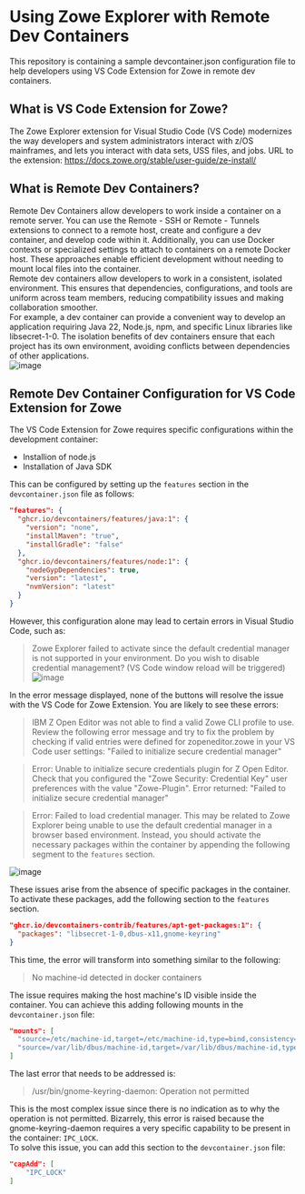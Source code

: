 # Using Zowe Explorer with Remote Dev Containers
This repository is containing a sample devcontainer.json configuration file to help developers using VS Code Extension for Zowe in remote dev containers.
## What is VS Code Extension for Zowe?
The Zowe Explorer extension for Visual Studio Code (VS Code) modernizes the way developers and system administrators interact with z/OS mainframes, and lets you interact with data sets, USS files, and jobs. URL to the extension: https://docs.zowe.org/stable/user-guide/ze-install/
## What is Remote Dev Containers?
Remote Dev Containers allow developers to work inside a container on a remote server. You can use the Remote - SSH or Remote - Tunnels extensions to connect to a remote host, create and configure a dev container, and develop code within it. Additionally, you can use Docker contexts or specialized settings to attach to containers on a remote Docker host. These approaches enable efficient development without needing to mount local files into the container.  
Remote dev containers allow developers to work in a consistent, isolated environment. This ensures that dependencies, configurations, and tools are uniform across team members, reducing compatibility issues and making collaboration smoother.  
For example, a dev container can provide a convenient way to develop an application requiring Java 22, Node.js, npm, and specific Linux libraries like libsecret-1-0. The isolation benefits of dev containers ensure that each project has its own environment, avoiding conflicts between dependencies of other applications.  
![image](https://github.com/kdrkrst/zowe-remote-dev-container-config-doc/assets/1232685/2e976653-c0bb-4f9a-be73-ca8a9eeb04f1)
## Remote Dev Container Configuration for VS Code Extension for Zowe
The VS Code Extension for Zowe requires specific configurations within the development container:
* Installion of node.js
*	Installation of Java SDK
  
This can be configured by setting up the `features` section in the `devcontainer.json` file as follows:
```json
"features": {
  "ghcr.io/devcontainers/features/java:1": {
    "version": "none",
    "installMaven": "true",
    "installGradle": "false"
  },
  "ghcr.io/devcontainers/features/node:1": {
    "nodeGypDependencies": true,
    "version": "latest",
    "nvmVersion": "latest"
  }
}
```
However, this configuration alone may lead to certain errors in Visual Studio Code, such as:
> Zowe Explorer failed to activate since the default credential manager is not supported in your environment.
> Do you wish to disable credential management? (VS Code window reload will be triggered)
> ![image](https://github.com/kdrkrst/zowe-remote-dev-container-config-doc/assets/1232685/8f7de840-7305-4e0b-a44e-3351d7316dce)
  
In the error message displayed, none of the buttons will resolve the issue with the VS Code for Zowe Extension. You are likely to see these errors:
> IBM Z Open Editor was not able to find a valid Zowe CLI profile to use. Review the following error message and try to fix the problem by checking if valid entries were defined for zopeneditor.zowe in your VS Code user settings: "Failed to initialize secure credential manager"
  
> Error: Unable to initialize secure credentials plugin for Z Open Editor. Check that you configured the "Zowe Security: Credential Key" user preferences with the value "Zowe-Plugin". Error returned: "Failed to initialize secure credential manager"

> Error: Failed to load credential manager. This may be related to Zowe Explorer being unable to use the default credential manager in a browser based environment. Instead, you should activate the necessary packages within the container by appending the following segment to the `features` section.

![image](https://github.com/kdrkrst/zowe-remote-dev-container-config-doc/assets/1232685/94eb1012-e042-450d-9a61-32ba3509be59)

These issues arise from the absence of specific packages in the container. To activate these packages, add the following section to the `features` section.

```json
"ghcr.io/devcontainers-contrib/features/apt-get-packages:1": {
  "packages": "libsecret-1-0,dbus-x11,gnome-keyring"
}
```
This time, the error will transform into something similar to the following:
> No machine-id detected in docker containers
  
The issue requires making the host machine's ID visible inside the container. You can achieve this adding following mounts in the `devcontainer.json` file:
```json
"mounts": [
  "source=/etc/machine-id,target=/etc/machine-id,type=bind,consistency=cached",
  "source=/var/lib/dbus/machine-id,target=/var/lib/dbus/machine-id,type=bind,consistency=cached"
]
```
The last error that needs to be addressed is:
> /usr/bin/gnome-keyring-daemon: Operation not permitted
  
This is the most complex issue since there is no indication as to why the operation is not permitted. Bizarrely, this error is raised because the gnome-keyring-daemon requires a very specific capability to be present in the container: `IPC_LOCK`.  
To solve this issue, you can add this section to the `devcontainer.json` file:
```json
"capAdd": [
    "IPC_LOCK"
]
```

